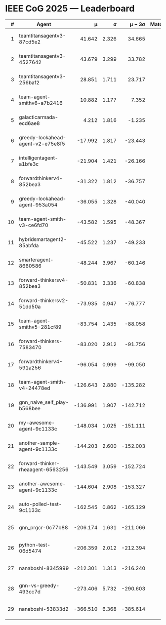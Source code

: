 # IEEE CoG 2025 — Leaderboard

| # | Agent | μ | σ | μ − 3σ | Matches | Updated |
|---:|---|---:|---:|---:|---:|---|
| 1 | teamtitansagentv3-87cd5e2 | 41.642 | 2.326 | 34.665 | 698 | 2025-08-17 17:27 |
| 2 | teamtitansagentv3-4527642 | 43.679 | 3.299 | 33.782 | 780 | 2025-08-17 17:27 |
| 3 | teamtitansagentv3-256baf2 | 28.851 | 1.711 | 23.717 | 778 | 2025-08-17 17:27 |
| 4 | team-agent-smithv6-a7b2416 | 10.882 | 1.177 | 7.352 | 740 | 2025-08-17 17:27 |
| 5 | galacticarmada-ecd6ae8 | 4.212 | 1.816 | -1.235 | 760 | 2025-08-17 17:27 |
| 6 | greedy-lookahead-agent-v2-e75e8f5 | -17.992 | 1.817 | -23.443 | 900 | 2025-08-17 17:27 |
| 7 | intelligentagent-a1bfe3c | -21.904 | 1.421 | -26.166 | 670 | 2025-08-17 17:27 |
| 8 | forwardthinkerv4-852bea3 | -31.322 | 1.812 | -36.757 | 568 | 2025-08-17 17:27 |
| 9 | greedy-lookahead-agent-953a054 | -36.055 | 1.328 | -40.040 | 620 | 2025-08-17 17:27 |
| 10 | team-agent-smith-v3-ce6fd70 | -43.582 | 1.595 | -48.367 | 720 | 2025-08-17 17:27 |
| 11 | hybridsmartagent2-85abfda | -45.522 | 1.237 | -49.233 | 680 | 2025-08-17 17:27 |
| 12 | smarteragent-8660586 | -48.244 | 3.967 | -60.146 | 482 | 2025-08-17 17:27 |
| 13 | forward-thinkersv4-852bea3 | -50.831 | 3.336 | -60.838 | 628 | 2025-08-17 17:27 |
| 14 | forward-thinkersv2-51dd50a | -73.935 | 0.947 | -76.777 | 674 | 2025-08-17 17:27 |
| 15 | team-agent-smithv5-281cf89 | -83.754 | 1.435 | -88.058 | 700 | 2025-08-17 17:27 |
| 16 | forward-thinkers-7583470 | -83.020 | 2.912 | -91.756 | 560 | 2025-08-17 17:27 |
| 17 | forwardthinkerv4-591a256 | -96.054 | 0.999 | -99.050 | 700 | 2025-08-17 17:27 |
| 18 | team-agent-smith-v4-24478ed | -126.643 | 2.880 | -135.282 | 760 | 2025-08-17 17:27 |
| 19 | gnn_naive_self_play-b568bee | -136.991 | 1.907 | -142.712 | 620 | 2025-08-17 17:27 |
| 20 | my-awesome-agent-9c1133c | -148.034 | 1.025 | -151.111 | 940 | 2025-08-17 17:27 |
| 21 | another-sample-agent-9c1133c | -144.203 | 2.600 | -152.003 | 780 | 2025-08-17 17:27 |
| 22 | forward-thinker-rheaagent-6563256 | -143.549 | 3.059 | -152.724 | 674 | 2025-08-17 17:27 |
| 23 | another-awesome-agent-9c1133c | -144.604 | 2.908 | -153.327 | 620 | 2025-08-17 17:27 |
| 24 | auto-polled-test-9c1133c | -162.545 | 0.862 | -165.129 | 680 | 2025-08-17 17:27 |
| 25 | gnn_prgcr-0c77b88 | -206.174 | 1.631 | -211.066 | 760 | 2025-08-17 17:27 |
| 26 | python-test-06d5474 | -206.359 | 2.012 | -212.394 | 580 | 2025-08-17 17:27 |
| 27 | nanaboshi-8345999 | -212.301 | 1.313 | -216.240 | 560 | 2025-08-17 17:27 |
| 28 | gnn-vs-greedy-493cc7d | -273.406 | 5.732 | -290.603 | 700 | 2025-08-17 17:27 |
| 29 | nanaboshi-53833d2 | -366.510 | 6.368 | -385.614 | 700 | 2025-08-17 17:27 |
